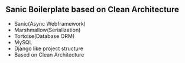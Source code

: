 ## Sanic Boilerplate based on Clean Architecture

- Sanic(Async Webframework)
- Marshmallow(Serialization)
- Tortoise(Database ORM)
- MySQL
- Django like project structure
- Based on Clean Architecture